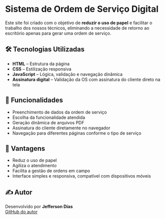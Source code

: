 # Sistema de Ordem de Serviço Digital

Este site foi criado com o objetivo de **reduzir o uso de papel** e facilitar o trabalho dos nossos técnicos, eliminando a necessidade de retorno ao escritório apenas para gerar uma ordem de serviço.

## 🛠 Tecnologias Utilizadas

- **HTML** – Estrutura da página  
- **CSS** – Estilização responsiva  
- **JavaScript** – Lógica, validação e navegação dinâmica  
- **Assinatura digital** – Validação da OS com assinatura do cliente direto na tela

## 🚀 Funcionalidades

- Preenchimento de dados da ordem de serviço
- Escolha da funcionalidade atendida
- Geração dinâmica de arquivos PDF
- Assinatura do cliente diretamente no navegador
- Navegação para diferentes páginas conforme o tipo de serviço


## 📲 Vantagens

- Reduz o uso de papel  
- Agiliza o atendimento  
- Facilita a gestão de ordens em campo  
- Interface simples e responsiva, compatível com dispositivos móveis

## ✍️ Autor

Desenvolvido por **Jefferson Dias**  
[GitHub do autor](https://github.com/jefferson278dias)
